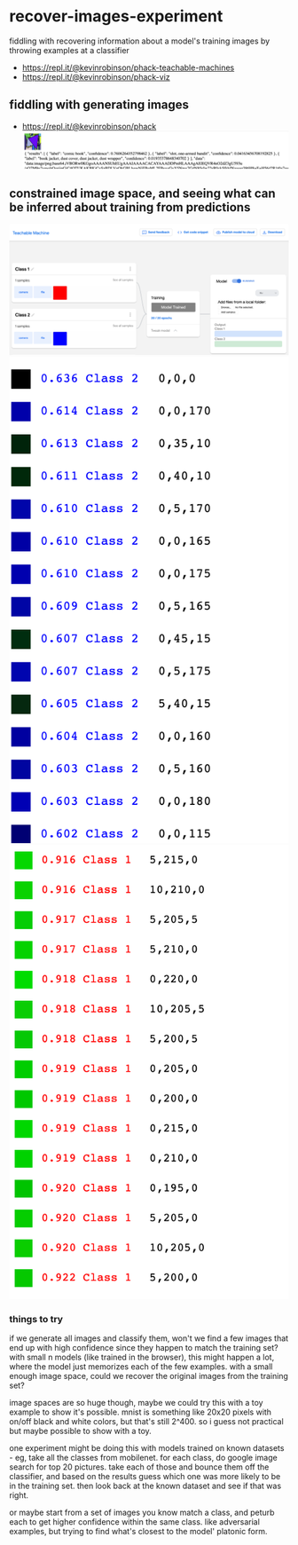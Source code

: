 # recover-images-experiment
fiddling with recovering information about a model's training images by throwing examples at a classifier

- https://repl.it/@kevinrobinson/phack-teachable-machines
- https://repl.it/@kevinrobinson/phack-viz

## fiddling with generating images
- https://repl.it/@kevinrobinson/phack
![demo.png](demo.png)

## constrained image space, and seeing what can be inferred about training from predictions
![tm-train.png](tm-train.png)
![highest.png](highest.png)
![lowest.png](lowest.png)

### things to try
if we generate all images and classify them, won't we find a few images that end up with high confidence since they happen to match the training set?  with small n models (like trained in the browser), this might happen a lot, where the model just memorizes each of the few examples.  with a small enough image space, could we recover the original images from the training set?

image spaces are so huge though, maybe we could try this with a toy example to show it's possible.  mnist is something like 20x20 pixels with on/off black and white colors, but that's still 2^400.  so i guess not practical but maybe possible to show with a toy.

one experiment might be doing this with models trained on known datasets - eg, take all the classes from mobilenet.  for each class, do google image search for top 20 pictures.  take each of those and bounce them off the classifier, and based on the results guess which one was more likely to be in the training set.  then look back at the known dataset and see if that was right.

or maybe start from a set of images you know match a class, and peturb each to get higher confidence within the same class.  like adversarial examples, but trying to find what's closest to the model' platonic form.
